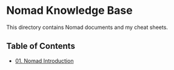 # Nomad Knowledge Base

This directory contains Nomad documents and my cheat sheets.

## Table of Contents

- [01. Nomad Introduction](01-introduction.md)
